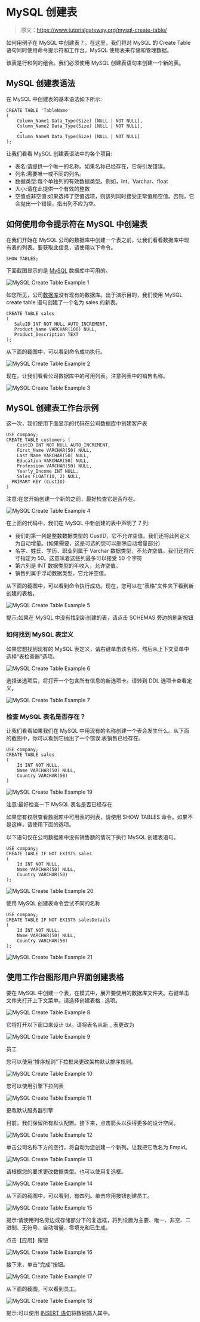 # MySQL 创建表

> 原文：<https://www.tutorialgateway.org/mysql-create-table/>

如何用例子在 MySQL 中创建表？。在这里，我们将对 MySQL 的 Create Table 语句同时使用命令提示符和工作台。MySQL 使用表来存储和管理数据。

该表是行和列的组合。我们必须使用 MySQL 创建表语句来创建一个新的表。

## MySQL 创建表语法

在 MySQL 中创建表的基本语法如下所示:

```
CREATE TABLE 'TableName'
(
    Column_Name1 Data_Type(Size) [NULL | NOT NULL],
    Column_Name2 Data_Type(Size) [NULL | NOT NULL],
     …
    Column_NameN Data_Type(Size) [NULL | NOT NULL]
);
```

让我们看看 MySQL 创建表语法中的各个项目:

*   表名:请提供一个唯一的名称。如果名称已经存在，它将引发错误。
*   列名:需要唯一或不同的列名。
*   数据类型:每个单独列的有效数据类型。例如，Int、Varchar、float
*   大小:请在此提供一个有效的整数
*   空值或非空值:如果选择了空值选项，则该列同时接受正常值和空值。否则，它会抛出一个错误，指出列不应为空。

## 如何使用命令提示符在 MySQL 中创建表

在我们开始在 MySQL 公司的数据库中创建一个表之前，让我们看看数据库中现有表的列表。要获取此信息，请使用以下命令。

```
SHOW TABLES;
```

下面截图显示的是 [MySQL](https://www.tutorialgateway.org/mysql-tutorial/) 数据库中可用的。

![MySQL Create Table Example 1](img/a9bc76075af4e7eb79b6135b21b210ce.png)

如您所见，公司[数据库](https://www.tutorialgateway.org/mysql-create-database/)没有现有的数据库。出于演示目的，我们使用 MySQL create table 语句创建了一个名为 sales 的新表。

```
CREATE TABLE sales
(
   SaleID INT NOT NULL AUTO_INCREMENT,
   Product_Name VARCHAR(100) NULL,
   Product_Description TEXT
);
```

从下面的截图中，可以看到命令成功执行。

![MySQL Create Table Example 2](img/cf5911cdf1352d0ffeecd7d84217beb7.png)

现在，让我们看看公司数据库中的可用列表。注意列表中的销售名称。

![MySQL Create Table Example 3](img/bf4964e738833beb593d8e12715c1343.png)

## MySQL 创建表工作台示例

这一次，我们使用下面显示的代码在公司数据库中创建客户表

```
USE company;
CREATE TABLE customers (
    CustID INT NOT NULL AUTO_INCREMENT,
    First_Name VARCHAR(50) NULL,
    Last_Name VARCHAR(50) NULL,
    Education VARCHAR(50) NULL,
    Profession VARCHAR(50) NULL,
    Yearly_Income INT NULL,
    Sales FLOAT(10, 2) NULL,
  PRIMARY KEY (CustID)
)
```

注意:在您开始创建一个新的之前，最好检查它是否存在。

![MySQL Create Table Example 4](img/4cabc478b6bb4232d7d22dfa29089216.png)

在上面的代码中，我们在 MySQL 中新创建的表中声明了 7 列:

*   我们的第一列是整数数据类型的 CustID，它不允许空值。我们还将此列定义为自动增量。(如果需要，这是可选的您可以删除自动增量部分)
*   名字、姓氏、学历、职业列属于 Varchar 数据类型，不允许空值。我们还将尺寸指定为 50。这意味着这些列最多可以接受 50 个字符
*   第六列是 INT 数据类型的年收入，允许空值。
*   销售列属于浮动数据类型，它允许空值。

从下面的截图中，可以看到命令执行成功。现在，您可以在“表格”文件夹下看到新创建的表格。

![MySQL Create Table Example 5](img/4b20a94a742b5a4a357eb96e03a6f8b2.png)

提示:如果在 MySQL 中没有找到新创建的表，请点击 SCHEMAS 旁边的刷新按钮

### 如何找到 MySQL 表定义

如果您想找到现有的 MySQL 表定义，请右键单击该名称，然后从上下文菜单中选择“表检查器”选项。

![MySQL Create Table Example 6](img/a053acdd46c2b6b664fe9331f3da2138.png)

选择该选项后，将打开一个包含所有信息的新选项卡。请转到 DDL 选项卡查看定义。

![MySQL Create Table Example 7](img/6910420db2c7efadc9365b514f7f0137.png)

### 检查 MySQL 表名是否存在？

让我们看看如果我们在 MySQL 中用现有的名称创建一个表会发生什么。从下面的截图中，你可以看到它抛出了一个错误:表销售已经存在。

```
USE company;
CREATE TABLE sales
(
    Id INT NOT NULL,
    Name VARCHAR(50) NULL,
    Country VARCHAR(50)    
)
```

![MySQL Create Table Example 19](img/85e02cfff1d74482c57989617ba2464f.png)

注意:最好检查一下 MySQL 表名是否已经存在

如果您有权限查看数据库中可用表的列表，请使用 SHOW TABLES 命令。如果不是这样，请使用下面的选项。

以下语句仅在公司数据库中没有销售额的情况下执行 MySQL 创建表语句。

```
USE company;
CREATE TABLE IF NOT EXISTS sales
(
    Id INT NOT NULL,
    Name VARCHAR(50) NULL,
    Country VARCHAR(50)    
);
```

![MySQL Create Table Example 20](img/9ecb9dcf2af22790867a25177e9c0dc6.png)

使用 MySQL 创建表命令尝试不同的名称

```
USE company;
CREATE TABLE IF NOT EXISTS salesDetails
(
	Id INT NOT NULL,
    Name VARCHAR(50) NULL,
    Country VARCHAR(50)    
);
```

![MySQL Create Table Example 21](img/1ea338d7cb258a556e9fc07a4ce0c3f5.png)

## 使用工作台图形用户界面创建表格

要在 MySQL 中创建一个表，在模式中，展开要使用的数据库文件夹。右键单击文件夹打开上下文菜单。请选择创建表格…选项。

![MySQL Create Table Example 8](img/429d98d53dd72976a53676b6b03cb2c2.png)

它将打开以下窗口来设计 tbl。请将表名从新 _ 表更改为

![MySQL Create Table Example 9](img/a88ae566707e099d47d64eb192edbbd2.png)

员工

您可以使用“排序规则”下拉框来更改架构默认排序规则。

![MySQL Create Table Example 10](img/26f5812ec18db89b391b9e4f857fba62.png)

您可以使用引擎下拉列表

![MySQL Create Table Example 11](img/3cb7f7024798fbac2d84a935f52b7d61.png)

更改默认服务器引擎

目前，我们保留所有默认配置。接下来，点击箭头以获得更多的设计空间。

![MySQL Create Table Example 12](img/7e18f970f296049b42b8b4b4db46c880.png)

单击公司名称下方的空行，将自动为您创建一个新列。让我把它改名为 Empid。

![MySQL Create Table Example 13](img/010a11281c602de1c5307ec39ad13557.png)

请根据您的要求更改数据类型。也可以使用复选框。

![MySQL Create Table Example 14](img/ddbc9ca89be74f19535cdf1ef5eab289.png)

从下面的截图中，可以看到，有四列。单击应用按钮创建员工。

![MySQL Create Table Example 15](img/adc250f7f4714fae9134d6584a158130.png)

提示:请使用列名旁边或存储部分下的复选框，将列设置为主要、唯一、非空、二进制、无符号、自动增量、零填充和已生成。

点击【应用】按钮

![MySQL Create Table Example 16](img/03fa703d4628168ad82b0773c3fbe72d.png)

接下来，单击“完成”按钮。

![MySQL Create Table Example 17](img/35f55606c6edaf10ff1fc7abfbd583dd.png)

从下面的截图，可以看到员工。

![MySQL Create Table Example 18](img/91eb9e49c58eadce9d8f4936522a5400.png)

提示:可以使用 [INSERT 语句](https://www.tutorialgateway.org/mysql-insert-statement/)将数据插入其中。